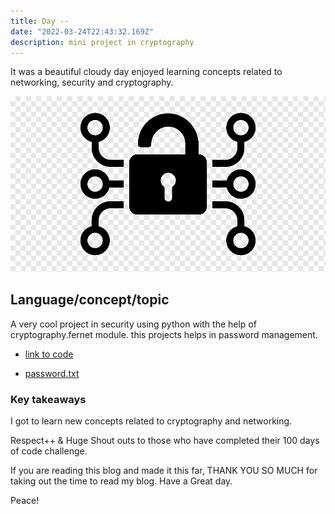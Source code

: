 ```yaml
---
title: Day --
date: "2022-03-24T22:43:32.169Z"
description: mini project in cryptography
---
```


It was a beautiful cloudy day enjoyed learning concepts related to networking, security and cryptography.

![coding](./cryptography.png)

## Language/concept/topic

A very cool project in security using python with the help of cryptography.fernet module. this projects helps in password management.

- [link to code](https://github.com/jay-2000/lip.py/blob/main/password_manager.py)

- [password.txt](https://github.com/jay-2000/lip.py/blob/main/password.txt)

### Key takeaways

I got to learn new concepts related to cryptography and networking.




Respect++ & Huge Shout outs to those who have completed their 100 days of code challenge.

If you are reading this blog and made it this far, THANK YOU SO MUCH for taking out the time to read my blog. Have a Great day.

Peace!